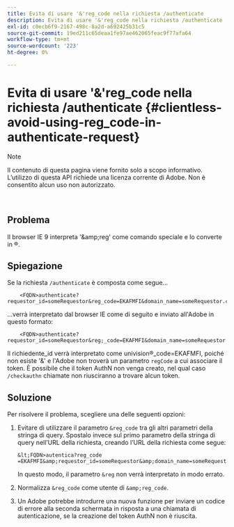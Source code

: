 ```yaml
---
title: Evita di usare '&'reg_code nella richiesta /authenticate
description: Evita di usare '&'reg_code nella richiesta /authenticate
exl-id: c0ecb6f9-2167-498c-8a2d-a692425b31c5
source-git-commit: 19ed211c65deaa1fe97ae462065feac9f77afa64
workflow-type: tm+mt
source-wordcount: '223'
ht-degree: 0%

---
```


# Evita di usare &#39;&amp;&#39;reg_code nella richiesta /authenticate {#clientless-avoid-using-reg_code-in-authenticate-request}

>[!NOTE]
>
>Il contenuto di questa pagina viene fornito solo a scopo informativo. L’utilizzo di questa API richiede una licenza corrente di Adobe. Non è consentito alcun uso non autorizzato.

</br>



## Problema

Il browser IE 9 interpreta &#39;\&amp;reg&#39; come comando speciale e lo converte in ®.

## Spiegazione

Se la richiesta `/authenticate` è composta come segue...


```
    <FQDN>authenticate? requestor_id=someRequestor&reg_code=EKAFMFI&domain_name=someRequestor.com&noflash=true&mso_id=someMvpd&redirect_url=someRequestor.redirect.url.html
```


...verrà interpretato dal browser IE come di seguito e inviato all&#39;Adobe in questo formato:


```
    <FQDN>authenticate?requestor_id=someRequestor&reg;_code=EKAFMFI&domain_name=someRequestor.com&noflash=true&mso_id=someMvpd&redirect_url=someRequestor.redirect.url.html
```


Il richiedente\_id verrà interpretato come univision®\_code=EKAFMFI, poiché non esiste &#39;&amp;&#39; e l&#39;Adobe non troverà un parametro `regCode` a cui associare il token.  È possibile che il token AuthN non venga creato, nel qual caso `/checkauthn` chiamate non riusciranno a trovare alcun token.



## Soluzione

Per risolvere il problema, scegliere una delle seguenti opzioni:

1. Evitare di utilizzare il parametro `&reg_code` tra gli altri parametri della stringa di query.  Spostalo invece sul primo parametro della stringa di query nell’URL della richiesta, creando l’URL della richiesta come segue:


       &lt;FQDN>autentica?reg_code =EKAFMFI&amp;requestor_id=someRequestor&amp;domain_name=someRequestor.com&amp;noflash=true&amp;mso_id=someMvpd&amp;redirect_url=someRequestor.redirect.url.html
   

   In questo modo, il parametro `&reg` non verrà interpretato in modo errato.

1. Normalizza `&reg_code` come utente di `&amp;reg_code`.

1. Un Adobe potrebbe introdurre una nuova funzione per inviare un codice di errore alla seconda schermata in risposta a una chiamata di autenticazione, se la creazione del token AuthN non è riuscita.
